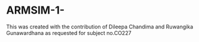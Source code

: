 ARMSIM-1-
=========

This was created with the contribution of Dileepa Chandima and Ruwangika Gunawardhana as requested for subject no.CO227 
